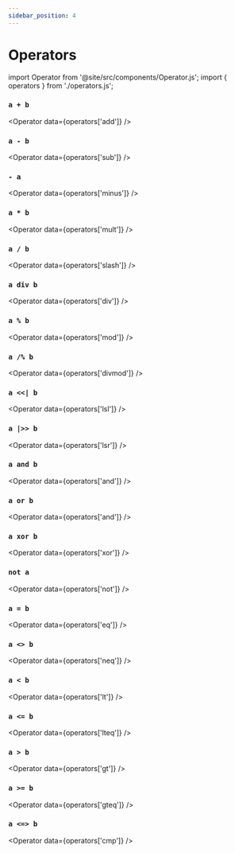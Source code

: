 ```yaml
---
sidebar_position: 4
---
```


# Operators

import Operator from '@site/src/components/Operator.js';
import { operators } from './operators.js';

### `a + b`

<Operator data={operators['add']} />

### `a - b`

<Operator data={operators['sub']} />

### `- a`

<Operator data={operators['minus']} />

### `a * b`

<Operator data={operators['mult']} />

### `a / b`

<Operator data={operators['slash']} />

### `a div b`

<Operator data={operators['div']} />

### `a % b`

<Operator data={operators['mod']} />

### `a /% b`

<Operator data={operators['divmod']} />

### `a <<| b`

<Operator data={operators['lsl']} />

### `a |>> b`

<Operator data={operators['lsr']} />

### `a and b`

<Operator data={operators['and']} />

### `a or b`

<Operator data={operators['and']} />

### `a xor b`

<Operator data={operators['xor']} />

### `not a`

<Operator data={operators['not']} />

### `a = b`

<Operator data={operators['eq']} />

### `a <> b`

<Operator data={operators['neq']} />

### `a < b`

<Operator data={operators['lt']} />

### `a <= b`

<Operator data={operators['lteq']} />

### `a > b`

<Operator data={operators['gt']} />

### `a >= b`

<Operator data={operators['gteq']} />

### `a <=> b`

<Operator data={operators['cmp']} />